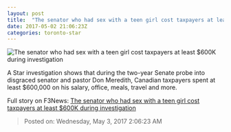 ```yaml
---
layout: post
title:  "The senator who had sex with a teen girl cost taxpayers at least $600K during investigation"
date: 2017-05-02 21:06:23Z
categories: toronto-star
---
```


![The senator who had sex with a teen girl cost taxpayers at least $600K during investigation](https://www.thestar.com/content/dam/thestar/news/canada/2017/05/02/the-senator-who-had-sex-with-a-teen-girl-cost-taxpayers-at-least-600k-during-investigation/don-meredith.jpg)

A Star investigation shows that during the two-year Senate probe into disgraced senator and pastor Don Meredith, Canadian taxpayers spent at least $600,000 on his salary, office, meals, travel and more.


Full story on F3News: [The senator who had sex with a teen girl cost taxpayers at least $600K during investigation](http://www.f3nws.com/n/NsYxCD)

> Posted on: Wednesday, May 3, 2017 2:06:23 AM
